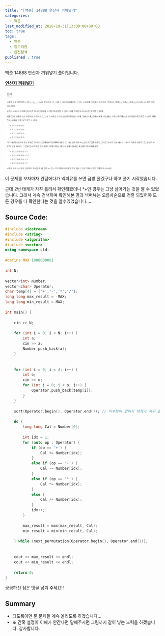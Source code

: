 ```yaml
---
title: "[백준] 14888 연산자 끼워넣기"
categories: 
  - 백준
last_modified_at: 2020-10-31T13:00:00+09:00
toc: true
tags: 
  - 백준
  - 알고리즘
  - 완전탐색
published : true
---
```


백준 14888 연산자 끼워넣기 풀이입니다. 

**[연산자 끼워넣기](https://www.acmicpc.net/problem/14888)**

![문제](/assets/images/백준/BOJ_14888.png)

이 문제를 보자마자 완탐에다가 넥퍼뮤를 쓰면 금방 풀겠구나 하고 풀기 시작했습니다. 

근데 2번 테케가 자꾸 틀려서 확인해봤더니 *+인 경우는 그냥 넘어가는 것을 알 수 있었습니다. 그래서 계속 검색하며 확인해본 결과 넥퍼뷰는 오름차순으로 정렬 되있어야 모든 경우를 다 확인한다는 것을 알수있었습니다....


Source Code:
-----

```cpp
#include <iostream>
#include <string>
#include <algorithm>
#include <vector>
using namespace std;

#define MAX 1000000001

int N;

vector<int> Number;
vector<char> Operator;
char temp[4] = {'+','-','*','/'};
long long max_result = -MAX;
long long min_result = MAX;

int main() {

	cin >> N;

	for (int i = 0; i < N; i++) {
		int a;
		cin >> a;
		Number.push_back(a);
	}


	for (int i = 0; i < 4; i++) {
		int o;
		cin >> o;
		for (int j = 0; j < o; j++) {
			Operator.push_back(temp[i]);
		}
	}

	sort(Operator.begin(), Operator.end()); // 이부분이 없어서 테케가 자꾸 틀렸었습니다. 이 부분 유의

	do {
		long long Cal = Number[0];

		int idx = 1;
		for (auto op : Operator) {
			if (op == '+') {
				Cal += Number[idx];
			}
			else if (op == '-') {
				Cal -= Number[idx];
			}
			else if (op == '*') {
				Cal *= Number[idx];
			}
			else {
				Cal /= Number[idx];
			}
			idx++;
		}

		max_result = max(max_result, Cal);
		min_result = min(min_result, Cal);

	} while (next_permutation(Operator.begin(), Operator.end()));


	cout << max_result << endl;
	cout << min_result << endl;

	return 0;
}

```

궁금하신 점은 댓글 남겨 주세요!! 

## Summary 
- 되도록이면 푼 문제들 계속 올리도록 하겠습니다...
- 또 간혹 설명이 이해가 안간다면 말해주시면 그림까지 같이 넣는 노력을 하겠습니다. 감사합니다.